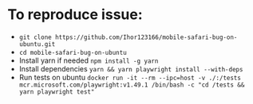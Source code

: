 # To reproduce issue:

- `git clone https://github.com/Ihor123166/mobile-safari-bug-on-ubuntu.git`
- `cd mobile-safari-bug-on-ubuntu` 
- Install yarn if needed `npm install -g yarn`
- Install dependencies `yarn && yarn playwright install --with-deps`
- Run tests on ubuntu `docker run -it --rm --ipc=host -v ./:/tests mcr.microsoft.com/playwright:v1.49.1 /bin/bash -c "cd /tests && yarn playwright test"`
